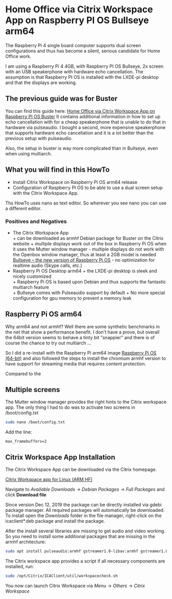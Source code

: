 # Home Office via Citrix Workspace App on Raspberry PI OS Bullseye arm64

The Raspberry Pi 4 single board computer supports dual screen configurations and
thus has become a silent, serious candidate for Home Office work.

I am using a Raspberry Pi 4 4GB, with Raspberry PI OS Bullseye, 2x screen with an USB speakerphone with hardware
echo cancellation.
The assumption is that Raspberry PI OS is installed with the LXDE-pi desktop and that the displays are working. 

## The previous guide was for Buster
You can find this guide here: [Home Office via Citrix Workspace App on Raspberry PI OS Buster](Buster.md)
It contains additional information in how to set up echo cancellation with for a cheap speakerphone that is
unable to do that in hardware via pulseaudio. I bought a second, more expensive speakerphone that supports 
hardware echo cancellation and it is a lot better than the previous setup with pulseaudio.

Also, the setup in buster is way more complicated than in Bullseye, even when using multiarch.

## What you will find in this HowTo
* Install Citrix Workspace on Raspberry Pi OS arm64 release
* Configuration of Raspberry PI OS to be able to use a dual screen setup with the Citrix Workspace App.

Ths HowTo uses nano as text editor. So wherever you see nano you can use a different editor.

### Positives and Negatives
* The Citrix Workspace App  
  \+ can be downloaded as armhf Debian package for Buster on the Citrix website
  \+ multiple displays work out of the box in Raspberry Pi OS when it uses the Mutter window manager
  \- multiple displays do not work with the Openbox window manager, thus at least a 2GB model is needed [Bullseye – the new version of Raspberry Pi OS](https://www.raspberrypi.com/news/raspberry-pi-os-debian-bullseye/)
  \- no optimization for realtime audio (Skype calls, etc.)  
* Raspberry Pi OS Desktop arm64 
  \+ the LXDE-pi desktop is sleek and nicely customized  
  \+ Raspberry Pi OS is based upon Debian and thus supports the fantastic multiarch feature  
  \+ Bullseye comes with Pulseaudio support by default
  \+ No more special configuration for gpu memory to prevent a memory leak

## Raspberry Pi OS arm64
Why arm64 and not armhf? Well there are some synthetic benchmarks in the net that show a performance benefit.
I don't have a prove, but overall the 64bit version seems to behave a tinty bit "snappier" and there is of course
the chance to try out multiarch ...

So I did a re-install with the Raspberry Pi arm64 image [Raspberry Pi OS (64-bit)](https://www.raspberrypi.com/news/raspberry-pi-os-64-bit/)
and also followed the steps to install the chromium armhf version to have support for streaming media that requires
content protection.

Compared to the 

## Multiple screens
The Mutter window manager provides the right hints to the Citrix workspace app.
The only thing I had to do was to activate two screens in /boot/config.txt

```sh
sudo nano /boot/config.txt
```

Add the line:
```
max_framebuffers=2
```

## Citrix Workspace App Installation
The Citrix Workspace App can be downloaded via the Citrix homepage.

[Citrix Workspace app for Linux (ARM HF)](https://www.citrix.com/downloads/workspace-app/linux/workspace-app-for-linux-latest.html)

Navigate to _Available Downloads_ &rarr; _Debian Packages_ &rarr; _Full Packages_ and click **Download file**

Since version Dec 12, 2019 the package can be directly installed via gdebi package manager. All required packages will automatically be downloaded.
To install open the _Downloads_ folder in the file manager, right-click on the icaclient*.deb package and install the package.

After the install several libraries are missing to get audio and video working.
So you need to install some additional packages that are missing in the armhf architecture:

```sh
sudo apt install pulseaudio:armhf gstreamer1.0-libav:armhf gstreamer1.0-plugins-base:armhf gstreamer1.0-plugins-good:armhf gstreamer1.0-plugins-bad:armhf gstreamer1.0-plugins-ugly:armhf libc++1:armhf libcanberra-gtk-module:armhf libcanberra-gtk3-module:armhf libwebkit2gtk-4.0:armhf
```

The Citrix workspace app provides a script if all necessary components are installed, run:
```sh
sudo /opt/Citrix/ICAClient/util/workspacecheck.sh
```

You now can launch Citrix Workspace via _Menu_ &rarr; _Others_ &rarr; _Citrix Workspace_
